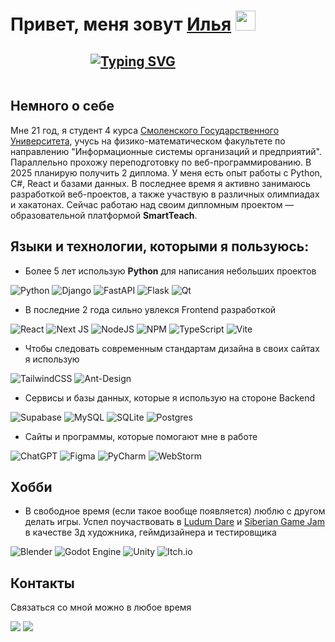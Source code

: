 <div style="width: 100%; display: flex; flex-direction: row; align-items: center">
  <div>
  <h1 align="center">Привет, меня зовут <a href="https://t.me/motoilyuha_live" target="_blank">Илья</a> 
  <img src="https://github.com/blackcater/blackcater/raw/main/images/Hi.gif" height="32"/></h1>
  <h2 align="center">
    <a href="https://git.io/typing-svg">
      <img src="https://readme-typing-svg.herokuapp.com?font=Fira+Code&duration=3200&pause=1000&color=F7F7F7&center=true&width=435&height=42&lines=%D0%AF+%D0%B2%D0%B5%D0%B1-%D0%BF%D1%80%D0%BE%D0%B3%D1%80%D0%B0%D0%BC%D0%BC%D0%B8%D1%81%D1%82;%D0%AF+%D0%B2%D0%B5%D0%B1-%D0%B4%D0%B8%D0%B7%D0%B0%D0%B9%D0%BD%D0%B5%D1%80;%D0%AF+Python+%D1%80%D0%B0%D0%B7%D1%80%D0%B0%D0%B1%D0%BE%D1%82%D1%87%D0%B8%D0%BA;%D0%AF+3D-%D1%85%D1%83%D0%B4%D0%BE%D0%B6%D0%BD%D0%B8%D0%BA;%D0%AF+%D1%81%D1%82%D1%83%D0%B4%D0%B5%D0%BD%D1%82;%C2%AF%5C_(%E3%83%84)_%2F%C2%AF" alt="Typing SVG" />
    </a>
  </h2>
  </div>
  <div style="border-radius: 16px; margin: 24px;">
<!--     <img src="https://sun9-39.userapi.com/impg/2NW52Y5tVHLPHFwQJ14HN5LXySMrKouN7YyxNA/7FQtF6ooR6w.jpg?size=2293x2293&quality=95&sign=55377aa9d868759102058b08dba46ac5&type=album" style="width: 240px; max-width: 100%; height: auto; border-radius: 16px;"/> -->
  </div>
</div>

## Немного о себе
Мне 21 год, я студент 4 курса [Смоленского Государственного Университета](https://smolgu.ru/), учусь на физико-математическом факультете по направлению "Информационные системы организаций и предприятий". Параллельно прохожу переподготовку по веб-программированию. В 2025 планирую получить 2 диплома. У меня есть опыт работы с Python, C#, React и базами данных. В последнее время я активно занимаюсь разработкой веб-проектов, а также участвую в различных олимпиадах и хакатонах. Сейчас работаю над своим дипломным проектом — образовательной платформой **SmartTeach**.

## Языки и технологии, которыми я пользуюсь:
* Более 5 лет использую **Python** для написания небольших проектов

![Python](https://img.shields.io/badge/python-3670A0?style=for-the-badge&logo=python&logoColor=ffdd54)
![Django](https://img.shields.io/badge/django-%23092E20.svg?style=for-the-badge&logo=django&logoColor=white)
![FastAPI](https://img.shields.io/badge/FastAPI-005571?style=for-the-badge&logo=fastapi)
![Flask](https://img.shields.io/badge/flask-%23000.svg?style=for-the-badge&logo=flask&logoColor=white)
![Qt](https://img.shields.io/badge/Qt-%23217346.svg?style=for-the-badge&logo=Qt&logoColor=white)

* В последние 2 года сильно увлекся Frontend разработкой

![React](https://img.shields.io/badge/react-%2320232a.svg?style=for-the-badge&logo=react&logoColor=%2361DAFB)
![Next JS](https://img.shields.io/badge/Next-black?style=for-the-badge&logo=next.js&logoColor=white)
![NodeJS](https://img.shields.io/badge/node.js-6DA55F?style=for-the-badge&logo=node.js&logoColor=white)
![NPM](https://img.shields.io/badge/NPM-%23CB3837.svg?style=for-the-badge&logo=npm&logoColor=white)
![TypeScript](https://img.shields.io/badge/typescript-%23007ACC.svg?style=for-the-badge&logo=typescript&logoColor=white)
![Vite](https://img.shields.io/badge/vite-%23646CFF.svg?style=for-the-badge&logo=vite&logoColor=white)

* Чтобы следовать современным стандартам дизайна в своих сайтах я использую

![TailwindCSS](https://img.shields.io/badge/tailwindcss-%2338B2AC.svg?style=for-the-badge&logo=tailwind-css&logoColor=white)
![Ant-Design](https://img.shields.io/badge/-AntDesign-%230170FE?style=for-the-badge&logo=ant-design&logoColor=white)

* Сервисы и базы данных, которые я использую на стороне Backend

![Supabase](https://img.shields.io/badge/Supabase-3ECF8E?style=for-the-badge&logo=supabase&logoColor=white)
![MySQL](https://img.shields.io/badge/mysql-4479A1.svg?style=for-the-badge&logo=mysql&logoColor=white)
![SQLite](https://img.shields.io/badge/sqlite-%2307405e.svg?style=for-the-badge&logo=sqlite&logoColor=white)
![Postgres](https://img.shields.io/badge/postgres-%23316192.svg?style=for-the-badge&logo=postgresql&logoColor=white)

* Сайты и программы, которые помогают мне в работе

![ChatGPT](https://img.shields.io/badge/chatGPT-74aa9c?style=for-the-badge&logo=openai&logoColor=white)
![Figma](https://img.shields.io/badge/figma-%23F24E1E.svg?style=for-the-badge&logo=figma&logoColor=white)
![PyCharm](https://img.shields.io/badge/pycharm-143?style=for-the-badge&logo=pycharm&logoColor=black&color=black&labelColor=green)
![WebStorm](https://img.shields.io/badge/webstorm-143?style=for-the-badge&logo=webstorm&logoColor=white&color=black)

## Хобби
* В свободное время (если такое вообще появляется) люблю с другом делать игры. Успел поучаствовать в [Ludum Dare](https://ldjam.com/) и [Siberian Game Jam](https://sibgamejam.com/) в качестве 3д художника, геймдизайнера и тестировщика

![Blender](https://img.shields.io/badge/blender-%23F5792A.svg?style=for-the-badge&logo=blender&logoColor=white)
![Godot Engine](https://img.shields.io/badge/GODOT-%23FFFFFF.svg?style=for-the-badge&logo=godot-engine)
![Unity](https://img.shields.io/badge/unity-%23000000.svg?style=for-the-badge&logo=unity&logoColor=white)
![Itch.io](https://img.shields.io/badge/Itch-%23FF0B34.svg?style=for-the-badge&logo=Itch.io&logoColor=white)

## Контакты 
Связаться со мной можно в любое время

<a href="https://t.me/MotoIlyuha"><img src="https://img.shields.io/badge/Telegram-2CA5E0?style=for-the-badge&logo=telegram&logoColor=white"/></a>
<a href="https://discordapp.com/users/451358052071768076"><img src="https://img.shields.io/badge/Discord-%235865F2.svg?style=for-the-badge&logo=discord&logoColor=white"/></a>

